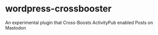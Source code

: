 # wordpress-crossbooster
An experimental plugin that Cross-Boosts ActivityPub enabled Posts on Mastodon
